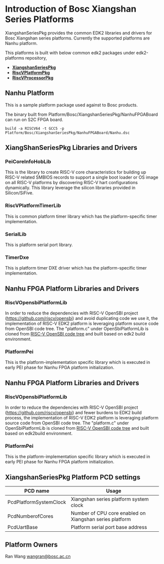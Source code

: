 # Introduction of Bosc Xiangshan Series Platforms
XiangshanSeriesPkg provides the common EDK2 libraries and drivers for Bosc Xiangshan series
platforms. Currently the supported platforms are Nanhu platform.

This platforms is built with below common edk2 packages under edk2-platforms
repository,
- [**XiangshanSeriesPkg**](https://github.com/tianocore/edk2-platforms/tree/master/Platform/Bosc/XiangshanSeriesPkg)
- [**RiscVPlatformPkg**](https://github.com/tianocore/edk2-platforms/tree/master/Platform/RISC-V/PlatformPkg)
- [**RiscVProcessorPkg**](https://github.com/tianocore/edk2-platforms/tree/master/Silicon/RISC-V/ProcessorPkg)

## Nanhu Platform
This is a sample platform package used against to Bosc products.

The binary built from Platform/Bosc/XiangshanSeriesPkg/NanhuFPGABoard can run
on S2C FPGA board.
```
build -a RISCV64 -t GCC5 -p Platform/Bosc/XiangshanSeriesPkg/NanhuFPGABoard/Nanhu.dsc
```

## XiangShanSeriesPkg Libraries and Drivers
### PeiCoreInfoHobLib
This is the library to create RISC-V core characteristics for building up RISC-V
related SMBIOS records to support a single boot loader  or OS image on all RISC-V
platforms by discovering RISC-V hart configurations dynamically. This library leverage
the silicon libraries provided in Silicon/SiFive.

### RiscVPlatformTimerLib
This is common platform timer library which has the platform-specific
timer implementation.

### SerialLib
This is platform serial port library.

### TimerDxe
This is platform timer DXE driver which has the platform-specific
timer implementation.

## Nanhu FPGA Platform Libraries and Drivers
### RiscVOpensbiPlatformLib
In order to reduce the dependencies with RISC-V OpenSBI project
(https://github.com/riscv/opensbi) and avoid duplicating code we use it, the
implementation of RISC-V EDK2 platform is leveraging platform source code from OpenSBI
code tree. The "platform.c" under OpenSbiPlatformLib is cloned from
[RISC-V OpenSBI code tree](Silicon/RISC-V/ProcessorPkg/Library/RiscVOpensbiLib/opensbi)
and built based on edk2 build environment.

### PlatformPei
This is the platform-implementation specific library which is executed in early PEI
phase for Nanhu FPGA platform initialization.

## Nanhu FPGA Platform Libraries and Drivers
### RiscVOpensbiPlatformLib
In order to reduce the dependencies with RISC-V OpenSBI project
(https://github.com/riscv/opensbi) and fewer burdens to EDK2 build process, the
implementation of RISC-V EDK2 platform is leveraging platform source code from
OpenSBI code tree. The "platform.c" under OpenSbiPlatformLib is cloned from
[RISC-V OpenSBI code tree](Silicon/RISC-V/ProcessorPkg/Library/RiscVOpensbiLib/opensbi)
and built based on edk2build environment.

### PlatformPei
This is the platform-implementation specific library which is executed in early PEI
phase for Nanhu FPGA platform initialization.

## XiangshanSeriesPkg Platform PCD settings

| **PCD name** |**Usage**|
|----------------|----------|
|PcdPlatformSystemClock| Xiangshan series platform system clock|
|PcdNumberofCores| Number of CPU core enabled on Xiangshan series platform|
|PcdUartBase|Platform serial port base address|


## Platform Owners
Ran Wang <wangran@bosc.ac.cn>
